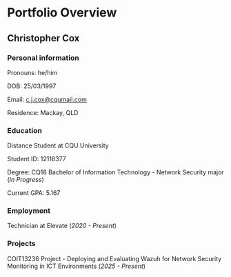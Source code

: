 # Portfolio Overview

## Christopher Cox
### Personal information
Pronouns: he/him

DOB: 25/03/1997

Email: c.j.cox@cqumail.com

Residence: Mackay, QLD

### Education

Distance Student at CQU University

Student ID: 12116377

Degree: CQ18 Bachelor of Information Technology - Network Security major (*In Progress*)

Current GPA: 5.167

### Employment
Technician at Elevate (*2020 - Present*)

### Projects
COIT13236 Project - Deploying and Evaluating Wazuh for Network Security Monitoring in ICT Environments (*2025 - Present*)
